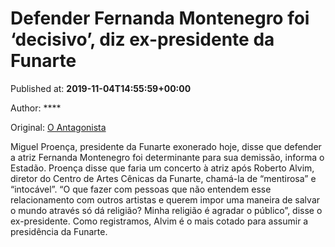 
# Defender Fernanda Montenegro foi ‘decisivo’, diz ex-presidente da Funarte

Published at: **2019-11-04T14:55:59+00:00**

Author: ****

Original: [O Antagonista](https://www.oantagonista.com/brasil/defender-fernanda-montenegro-foi-decisivo-diz-ex-presidente-da-funarte/)

Miguel Proença, presidente da Funarte exonerado hoje, disse que defender a atriz Fernanda Montenegro foi determinante para sua demissão, informa o Estadão.
Proença disse que faria um concerto à atriz após Roberto Alvim, diretor do Centro de Artes Cênicas da Funarte, chamá-la de “mentirosa” e “intocável”.
“O que fazer com pessoas que não entendem esse relacionamento com outros artistas e querem impor uma maneira de salvar o mundo através só dá religião? Minha religião é agradar o público”, disse o ex-presidente.
Como registramos, Alvim é o mais cotado para assumir a presidência da Funarte.
